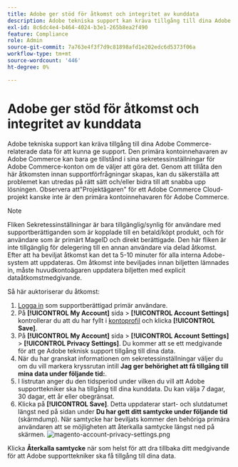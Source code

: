 ```yaml
---
title: Adobe ger stöd för åtkomst och integritet av kunddata
description: Adobe tekniska support kan kräva tillgång till dina Adobe Commerce-relaterade data för att kunna ge support. Den primära kontoinnehavaren av Adobe Commerce kan bara ge tillstånd i sina sekretessinställningar för Adobe Commerce-konton om de väljer att göra det. Genom att tillåta den här åtkomsten innan supportförfrågningar skapas, kan du säkerställa att problemet kan utredas på rätt sätt och/eller bidra till att snabba upp lösningen. Observera att"Projektägaren" för ett Adobe Commerce Cloud-projekt kanske inte är den primära kontoinnehavaren för Adobe Commerce.
exl-id: 8c6dc4e4-b464-4024-b3e1-265b8ea2f490
feature: Compliance
role: Admin
source-git-commit: 7a763e4f3f7d9c81898afd1e202edc6d5373f06a
workflow-type: tm+mt
source-wordcount: '446'
ht-degree: 0%

---
```


# Adobe ger stöd för åtkomst och integritet av kunddata

Adobe tekniska support kan kräva tillgång till dina Adobe Commerce-relaterade data för att kunna ge support. Den primära kontoinnehavaren av Adobe Commerce kan bara ge tillstånd i sina sekretessinställningar för Adobe Commerce-konton om de väljer att göra det. Genom att tillåta den här åtkomsten innan supportförfrågningar skapas, kan du säkerställa att problemet kan utredas på rätt sätt och/eller bidra till att snabba upp lösningen. Observera att&quot;Projektägaren&quot; för ett Adobe Commerce Cloud-projekt kanske inte är den primära kontoinnehavaren för Adobe Commerce.

>[!NOTE]
>
>Fliken Sekretessinställningar är bara tillgänglig/synlig för användare med supportberättiganden som är kopplade till en betald/köpt produkt, och för användare som är primärt MageID och direkt berättigade. Den här fliken är inte tillgänglig för delegering till en annan användare via delad åtkomst. Efter att ha beviljat åtkomst kan det ta 5-10 minuter för alla interna Adobe-system att uppdateras. Om åtkomst inte beviljades innan biljetten lämnades in, måste huvudkontoägaren uppdatera biljetten med explicit dataåtkomstmedgivande.

Så här auktoriserar du åtkomst:

1. [Logga in](https://account.magento.com/customer/account/login) som supportberättigad primär användare.
1. På **[!UICONTROL My Account]** sida > **[!UICONTROL Account Settings]** kontrollerar du att du har fyllt i [kontoprofil](https://account.magento.com/customer/account/edit) och klicka **[!UICONTROL Save]**.
1. På **[!UICONTROL My Account]** sida > **[!UICONTROL Account Settings]** > **[!UICONTROL Privacy Settings]**. Du kommer att se ett medgivande för att ge Adobe teknisk support tillgång till dina data.
1. När du har granskat informationen om sekretessinställningar väljer du om du vill markera kryssrutan intill **Jag ger behörighet att få tillgång till mina data under följande tid:**.
1. I listrutan anger du den tidsperiod under vilken du vill att Adobe supporttekniker ska ha tillgång till dina kunddata. Du kan välja 7 dagar, 30 dagar, ett år eller obegränsat.
1. Klicka på **[!UICONTROL Save]**. Detta uppdaterar start- och slutdatumet längst ned på sidan under **Du har gett ditt samtycke under följande tid** (skärmdump). När samtycke har beviljats kommer den behöriga primära användaren att se möjligheten att återkalla samtycke längst ned på skärmen.
   ![magento-account-privacy-settings.png](assets/magento-account-privacy-settings.png)

Klicka **Återkalla samtycke** när som helst för att dra tillbaka ditt medgivande för att Adobe supporttekniker ska få tillgång till dina data.
